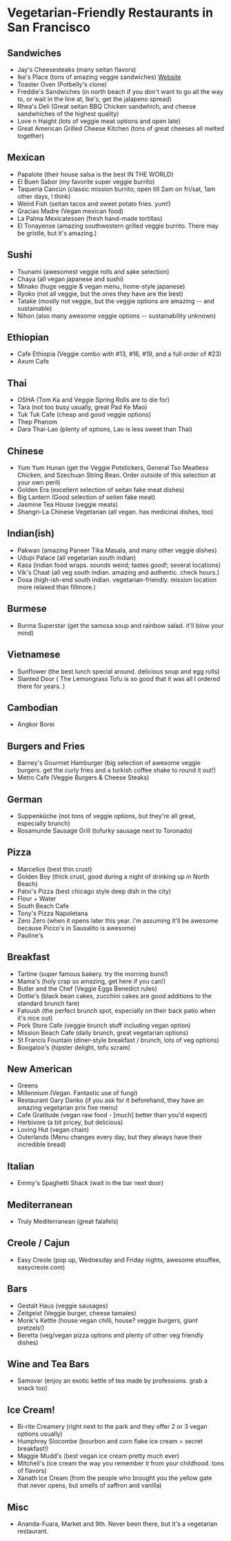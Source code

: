 Vegetarian-Friendly Restaurants in San Francisco
================================================

Sandwiches
----------

* Jay's Cheesesteaks (many seitan flavors)
* Ike's Place (tons of amazing veggie sandwiches) [Website](https://www.ikessandwich.com/menu/)
* Toaster Oven (Potbelly's clone)
* Freddie's Sandwiches (in north beach if you don't want to go all the way to, or wait in the line at, Ike's; get the jalapeno spread)
* Rhea's Deli (Great seitan BBQ Chicken sandwhich, and cheese sandwhiches of the highest quality)
* Love n Haight (lots of veggie meat options and open late)
* Great American Grilled Cheese Kitchen (tons of great cheeses all melted together)

Mexican
-------

* Papalote (their house salsa is the best IN THE WORLD)
* El Buen Sabor (my favorite super veggie burrito)
* Taqueria Cancún (classic mission burrito; open till 2am on fri/sat, 1am other days, I think)
* Weird Fish (seitan tacos and sweet potato fries. yum!)
* Gracias Madre (Vegan mexican food)
* La Palma Mexicatessen (fresh hand-made tortillas)
* El Tonayense (amazing southwestern grilled veggie burrito. There may be gristle, but it's amazing.)

Sushi
-----

* Tsunami (awesomest veggie rolls and sake selection)
* Chaya (all vegan japanese and sushi)
* Minako (huge veggie & vegan menu, home-style japanese)
* Ryoko (not all veggie, but the ones they have are the best)
* Tatake (mostly not veggie, but the veggie options are amazing -- and sustainable)
* Nihon (also many awesome veggie options -- sustainability unknown)

Ethiopian
---------

* Cafe Ethiopia (Veggie combo with #13, #16, #19, and a full order of #23)
* Axum Cafe

Thai
----

* OSHA (Tom Ka and Veggie Spring Rolls are to die for)
* Tara (not too busy usually, great Pad Ke Mao)
* Tuk Tuk Cafe (cheap and good veggie options)
* Thep Phanom
* Dara Thai-Lao (plenty of options, Lao is less sweet than Thai)

Chinese
-------

* Yum Yum Hunan (get the Veggie Potstickers, General Tso Meatless Chicken, and Szechuan String Bean. Order outside of this selection at your own peril)
* Golden Era (excellent selection of seitan fake meat dishes)
* Big Lantern (Good selection of seiten fake meat)
* Jasmine Tea House (veggie meats)
* Shangri-La Chinese Vegetarian (all vegan. has medicinal dishes, too)

Indian(ish)
-----------

* Pakwan (amazing Paneer Tika Masala, and many other veggie dishes)
* Udupi Palace (all vegetarian south indian)
* Kasa (indian food wraps. sounds weird; tastes good!; several locations)
* Vik's Chaat (all veg south indian. amazing and authentic. check hours.)
* Dosa (high-ish-end south indian. vegetarian-friendly. mission location more relaxed than fillmore.)

Burmese
-------

* Burma Superstar (get the samosa soup and rainbow salad. it'll blow your mind)

Vietnamese
----------

* Sunflower (the best lunch special around. delicious soup and egg rolls)
* Slanted Door ( The Lemongrass Tofu is so good that it was all I ordered there for years. )

Cambodian
---------
* Angkor Borei

Burgers and Fries
-----------------

* Barney's Gourmet Hamburger (big selection of awesome veggie burgers. get the curly fries and a turkish coffee shake to round it out!) 
* Metro Cafe (Veggie Burgers & Cheese Steaks)

German
------

* Suppenküche (not tons of veggie options, but they're all great, especially brunch)
* Rosamunde Sausage Grill (tofurky sausage next to Toronado)

Pizza
-----

* Marcellos (best thin crust)
* Golden Boy (thick crust, good during a night of drinking up in North Beach)
* Patxi's Pizza (best chicago style deep dish in the city)
* Flour + Water
* South Beach Cafe
* Tony's Pizza Napoletana
* Zero Zero (when it opens later this year. i'm assuming it'll be awesome because Picco's in Sausalito is awesome)
* Pauline's

Breakfast
---------

* Tartine (super famous bakery. try the morning buns!)
* Mama's (holy crap so amazing, get here if you can!)
* Butler and the Chef (Veggie Eggs Benedict rules)
* Dottie's (black bean cakes, zucchini cakes are good additions to the standard brunch fare)
* Fatoush (the perfect brunch spot, especially on their back patio when it's nice out)
* Pork Store Cafe (veggie brunch stuff including vegan option)
* Mission Beach Cafe (daily brunch, great vegetarian options)
* St Francis Fountain (diner-style breakfast / brunch, lots of veg options)
* Boogaloo's (hipster delight, tofu scram)

New American
------------

* Greens
* Millennium (Vegan. Fantastic use of fungi)
* Restaurant Gary Danko (if you ask for it beforehand, they have an amazing vegetarian prix fixe menu)
* Cafe Gratitude (vegan raw food - [much] better than you'd expect)
* Herbivore (a bit pricey, but delicious)
* Loving Hut (vegan chain)
* Outerlands (Menu changes every day, but they always have their incredible bread)

Italian
-------

* Emmy's Spaghetti Shack (wait in the bar next door)

Mediterranean
-------------

* Truly Mediterranean (great falafels)

Creole / Cajun
--------------

* Easy Creole (pop up, Wednesday and Friday nights, awesome etouffee, easycreole.com)
 
Bars
----

* Gestalt Haus (veggie sausages)
* Zeitgeist (Veggie burger, cheese tamales)
* Monk's Kettle (house vegan chilli, house? veggie burgers, giant pretzels!)
* Beretta (veg/vegan pizza options and plenty of other veg friendly dishes)

Wine and Tea Bars
-----------------

* Samovar (enjoy an exotic kettle of tea made by professions. grab a snack too)

Ice Cream!
----------

* Bi-rite Creamery (right next to the park and they offer 2 or 3 vegan options usually)
* Humphrey Slocombe (bourbon and corn flake ice cream = secret breakfast!)
* Maggie Mudd's (best vegan ice cream pretty much ever)
* Mitchell's (ice cream the way you remember it from your childhood. tons of flavors)
* Xanath Ice Cream (from the people who brought you the yellow gate that never opens, but smells of saffron and vanilla)

Misc
----

* Ananda-Fuara, Market and 9th. Never been there, but it's a vegetarian restaurant.
